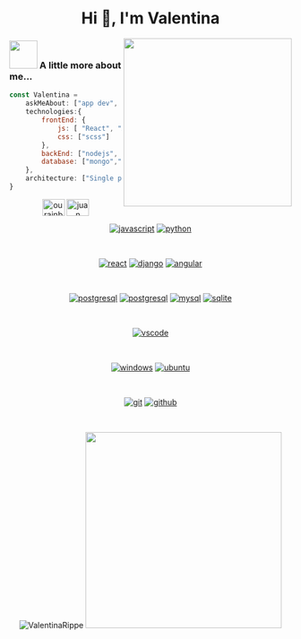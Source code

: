 <h1 align="center">Hi 👋, I'm Valentina</h1>
<img src="https://user-images.githubusercontent.com/94970159/165605188-7bb81344-a1ae-4c2a-a992-a3e9ab8666e3.svg" width="300" align='right'>

### <img src="https://media.giphy.com/media/VgCDAzcKvsR6OM0uWg/giphy.gif" width="50"> A little more about me...  

```javascript
const Valentina = 
    askMeAbout: ["app dev", "web dev", "tech", "game"],
    technologies:{
        frontEnd: {
            js: [ "React", "Angular"],
            css: ["scss"]
        },
        backEnd: ["nodejs", "express", "python"],
        database: ["mongo","mySql"]
    },
    architecture: ["Single page applications"],
}
```
<p align="center">
<a href="https://github.com/ValentinaRippe" target="blank"><img align="center" src="https://raw.githubusercontent.com/rahuldkjain/github-profile-readme-generator/master/src/images/icons/Social/hithub.svg" alt="ourainbows" height="30" width="40" /></a>
<a href="https://www.linkedin.com/in/valentina-rippe/" target="blank"><img align="center" src="https://raw.githubusercontent.com/rahuldkjain/github-profile-readme-generator/master/src/images/icons/Social/linked-in-alt.svg" alt="juan casas" height="30" width="40" /></a>
</p>

<p align="center">
<a href="https://github.com/ValentinaRippe"><img src="https://img.shields.io/badge/JS-f5f542.svg?style=for-the-badge&logo=javascript&logoColor=f5f542&labelColor=ffffff" alt="javascript"></a>
<a href="https://github.com/ValentinaRippe"><img src="https://img.shields.io/badge/python-0768a8.svg?style=for-the-badge&logo=python&logoColor=0768a8&labelColor=ffffff" alt="python"></a>
</p><br>

<p align="center">					    
<a href="https://github.com/ValentinaRippe"><img src="https://img.shields.io/badge/react-61DAFB.svg?style=for-the-badge&logo=react&logoColor=61DAFB&labelColor=ffffff" alt="react"></a>
<a href="https://github.com/ValentinaRippe"><img src="https://img.shields.io/badge/django-47474f.svg?style=for-the-badge&logo=django&logoColor=black&labelColor=ffffff" alt="django"></a>
<a href="https://github.com/ValentinaRippe"><img src="https://img.shields.io/badge/angular-red.svg?style=for-the-badge&logo=angular&logoColor=red&labelColor=ffffff" alt="angular"></a>
</p><br>

<p align="center">
 <a href="https://github.com/ValentinaRippe"><img src="https://img.shields.io/badge/mongodb-589636.svg?style=for-the-badge&logo=mongodb&logoColor=589636&labelColor=ffffff" alt="postgresql"></a>
<a href="https://github.com/ValentinaRippe"><img src="https://img.shields.io/badge/postgresql-6566ba.svg?style=for-the-badge&logo=postgresql&logoColor=6566ba&labelColor=ffffff" alt="postgresql"></a>
<a href="https://github.com/ValentinaRippe"><img src="https://img.shields.io/badge/mysql-3aabe8.svg?style=for-the-badge&logo=mysql&logoColor=3aabe8&labelColor=ffffff" alt="mysql"></a>
<a href="https://github.com/ValentinaRippe"><img src="https://img.shields.io/badge/sqlite-1daede.svg?style=for-the-badge&logo=sqlite&logoColor=1daede&labelColor=ffffff" alt="sqlite"></a>
</p><br>

<p align="center">
<a href="https://github.com/ValentinaRippe">
<img src="https://img.shields.io/badge/vscode-blue.svg?style=for-the-badge&logo=visual-studio-code&labelColor=ffffff&logoColor=blue" alt="vscode">
</a>
</p><br>

<p align="center">
<a href="https://github.com/ValentinaRippe"><img src="https://img.shields.io/badge/windows-3795fa.svg?style=for-the-badge&logo=windows&logoColor=3795fa&labelColor=ffffff" alt="windows"></a>
  <a href="https://github.com/ValentinaRippe">
<img src="https://img.shields.io/badge/linux-000000.svg?style=for-the-badge&logo=linux&labelColor=ffffff&logoColor=000000" alt="ubuntu">
</a>
</p><br>

<p align="center">
<a href="https://github.com/ValentinaRippe"><img src="https://img.shields.io/badge/git-F05032.svg?style=for-the-badge&logo=git&logoColor=F05032&labelColor=ffffff" alt="git"></a>
<a href="https://github.com/ValentinaRippe"><img src="https://img.shields.io/badge/github-black.svg?style=for-the-badge&logo=github&logoColor=black&labelColor=ffffff" alt="github"></a>

</p><br>
<p align="center">
<img src="https://github-readme-stats.vercel.app/api?username=ValentinaRippe&show_icons=true&theme=dracula&title_color=ffffff&text_color=ffffff&bg_color=000000&locale=en" alt="ValentinaRippe" /> 
<img src="https://github-readme-stats.vercel.app/api/top-langs/?username=ValentinaRippe&show_icons=true&theme=dracula&title_color=ffffff&text_color=ffffff&bg_color=000000&locale=en" width="350" >
 </p>

